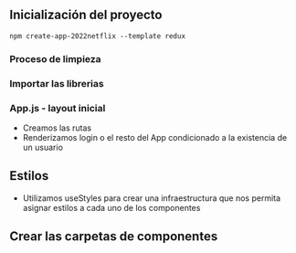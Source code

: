 
## Inicialización del proyecto

`npm create-app-2022netflix --template redux`

### Proceso de limpieza


### Importar las librerias


### App.js - layout inicial

- Creamos las rutas
- Renderizamos login o el resto del App condicionado a la existencia de un usuario

## Estilos

- Utilizamos useStyles para crear una infraestructura que nos permita asignar
estilos a cada uno de los componentes

## Crear las carpetas de componentes
